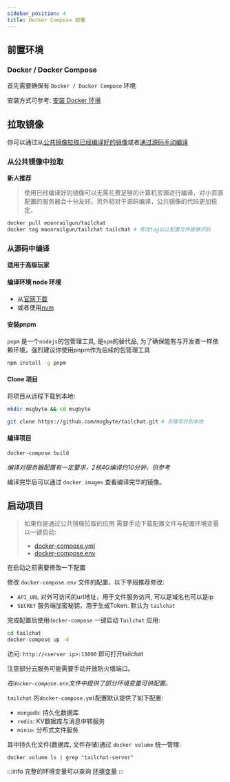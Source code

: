```yaml
---
sidebar_position: 4
title: Docker Compose 部署
---
```


## 前置环境

### Docker / Docker Compose

首先需要确保有 `Docker / Docker Compose` 环境

安装方式可参考: [安装 Docker 环境](./install-docker.md)

## 拉取镜像

你可以通过从[公共镜像拉取已经编译好的镜像](#从公共镜像中拉取)或者[通过源码手动编译](#从源码中编译)

### 从公共镜像中拉取

**新人推荐**

> 使用已经编译好的镜像可以无需花费足够的计算机资源进行编译，对小资源配置的服务器会十分友好。另外相对于源码编译，公共镜像的代码更加稳定。

```bash
docker pull moonrailgun/tailchat
docker tag moonrailgun/tailchat tailchat # 修改tag以让配置文件能够识别
```

### 从源码中编译

**适用于高级玩家**

#### 编译环境 node 环境

- 从[官网下载](https://nodejs.org/en/download/)
- 或者使用[nvm](https://github.com/nvm-sh/nvm)

#### 安装pnpm

`pnpm` 是一个`nodejs`的包管理工具, 是`npm`的替代品, 为了确保能有与开发者一样依赖环境，强烈建议你使用pnpm作为后续的包管理工具

```bash
npm install -g pnpm
```

#### Clone 项目

将项目从远程下载到本地:

```bash
mkdir msgbyte && cd msgbyte

git clone https://github.com/msgbyte/tailchat.git # 克隆项目到本地
```

#### 编译项目

```bash
docker-compose build
```

*编译对服务器配置有一定要求，2核4G编译约10分钟，供参考*

编译完毕后可以通过 `docker images` 查看编译完毕的镜像。

## 启动项目

> 如果你是通过公共镜像拉取的应用
> 需要手动下载配置文件与配置环境变量以一键启动: 
> - [docker-compose.yml](https://raw.githubusercontent.com/msgbyte/tailchat/master/docker-compose.yml)
> - [docker-compose.env](https://raw.githubusercontent.com/msgbyte/tailchat/master/docker-compose.env)

在启动之前需要修改一下配置

修改 `docker-compose.env` 文件的配置，以下字段推荐修改:

- `API_URL` 对外可访问的url地址，用于文件服务访问, 可以是域名也可以是ip
- `SECRET` 服务端加密秘钥，用于生成Token. 默认为 `tailchat`

完成配置后使用`docker-compose` 一键启动 `Tailchat` 应用:

```bash
cd tailchat
docker-compose up -d
```

访问: `http://<server ip>:11000` 即可打开tailchat

注意部分云服务可能需要手动开放防火墙端口。

*在`docker-compose.env`文件中提供了部分环境变量可供配置。*

`tailchat` 的`docker-compose.yml`配置默认提供了如下配置:

- `mongodb`: 持久化数据库
- `redis`: KV数据库与消息中转服务
- `minio`: 分布式文件服务

其中持久化文件(数据库, 文件存储)通过 `docker volume` 统一管理:

```
docker volume ls | grep "tailchat-server"
```

:::info
完整的环境变量可以查询 [环境变量](./environment.md)
:::
